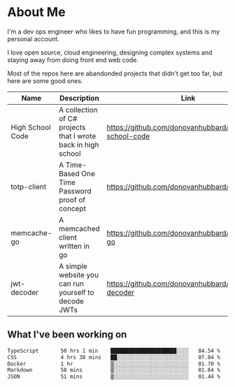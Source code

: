 # About Me

I'm a dev ops engineer who likes to have fun programming, and this is my personal account.

I love open source, cloud engineering, designing complex systems and staying away from doing front end web code.

Most of the repos here are abandonded projects that didn't get too far, but here are some good ones.

| Name       | Description           | Link  |
| ------------- |-------------| -----|
| High School Code | A collection of C# projects that I wrote back in high school | https://github.com/donovanhubbard/high-school-code |
| totp-client | A Time-Based One Time Password proof of concept | https://github.com/donovanhubbard/totp-client |
| memcache-go | A memcached client written in go | https://github.com/donovanhubbard/memcache-go |
| jwt-decoder | A simple website you can run yourself to decode JWTs | https://github.com/donovanhubbard/jwt-decoder |


## What I've been working on

<!--START_SECTION:waka-->

```txt
TypeScript       50 hrs 1 min    █████████████████████░░░░   84.54 %
CSS              4 hrs 38 mins   ██░░░░░░░░░░░░░░░░░░░░░░░   07.84 %
Docker           1 hr            ▒░░░░░░░░░░░░░░░░░░░░░░░░   01.70 %
Markdown         58 mins         ▒░░░░░░░░░░░░░░░░░░░░░░░░   01.64 %
JSON             51 mins         ▒░░░░░░░░░░░░░░░░░░░░░░░░   01.44 %
```

<!--END_SECTION:waka-->
